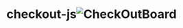 # checkout-js![CheckOutBoard](https://user-images.githubusercontent.com/103605538/171040155-3e5afad9-a1ef-4978-a0db-829c91470f0e.gif)
